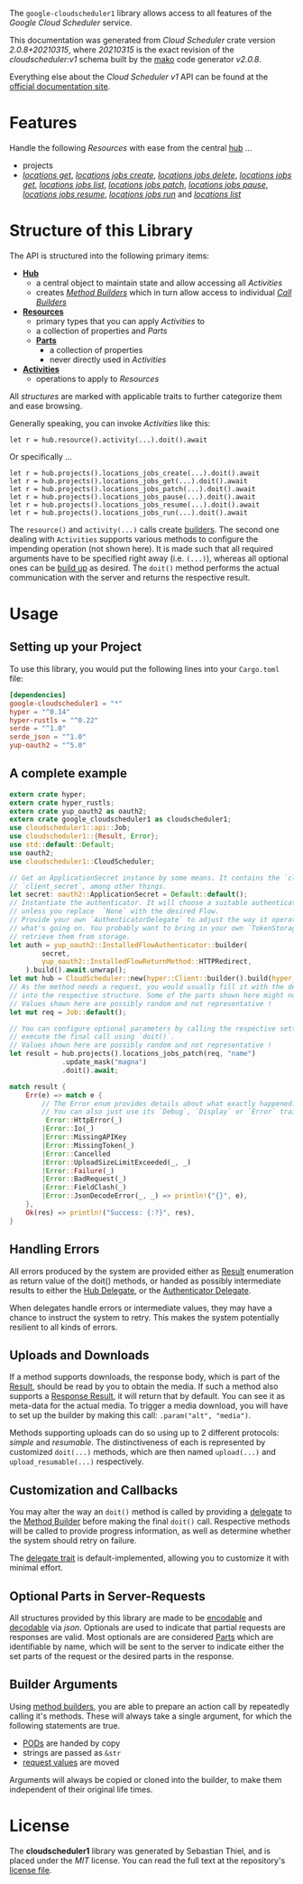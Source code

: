 <!---
DO NOT EDIT !
This file was generated automatically from 'src/mako/api/README.md.mako'
DO NOT EDIT !
-->
The `google-cloudscheduler1` library allows access to all features of the *Google Cloud Scheduler* service.

This documentation was generated from *Cloud Scheduler* crate version *2.0.8+20210315*, where *20210315* is the exact revision of the *cloudscheduler:v1* schema built by the [mako](http://www.makotemplates.org/) code generator *v2.0.8*.

Everything else about the *Cloud Scheduler* *v1* API can be found at the
[official documentation site](https://cloud.google.com/scheduler/).
# Features

Handle the following *Resources* with ease from the central [hub](https://docs.rs/google-cloudscheduler1/2.0.8+20210315/google_cloudscheduler1/CloudScheduler) ... 

* projects
 * [*locations get*](https://docs.rs/google-cloudscheduler1/2.0.8+20210315/google_cloudscheduler1/api::ProjectLocationGetCall), [*locations jobs create*](https://docs.rs/google-cloudscheduler1/2.0.8+20210315/google_cloudscheduler1/api::ProjectLocationJobCreateCall), [*locations jobs delete*](https://docs.rs/google-cloudscheduler1/2.0.8+20210315/google_cloudscheduler1/api::ProjectLocationJobDeleteCall), [*locations jobs get*](https://docs.rs/google-cloudscheduler1/2.0.8+20210315/google_cloudscheduler1/api::ProjectLocationJobGetCall), [*locations jobs list*](https://docs.rs/google-cloudscheduler1/2.0.8+20210315/google_cloudscheduler1/api::ProjectLocationJobListCall), [*locations jobs patch*](https://docs.rs/google-cloudscheduler1/2.0.8+20210315/google_cloudscheduler1/api::ProjectLocationJobPatchCall), [*locations jobs pause*](https://docs.rs/google-cloudscheduler1/2.0.8+20210315/google_cloudscheduler1/api::ProjectLocationJobPauseCall), [*locations jobs resume*](https://docs.rs/google-cloudscheduler1/2.0.8+20210315/google_cloudscheduler1/api::ProjectLocationJobResumeCall), [*locations jobs run*](https://docs.rs/google-cloudscheduler1/2.0.8+20210315/google_cloudscheduler1/api::ProjectLocationJobRunCall) and [*locations list*](https://docs.rs/google-cloudscheduler1/2.0.8+20210315/google_cloudscheduler1/api::ProjectLocationListCall)




# Structure of this Library

The API is structured into the following primary items:

* **[Hub](https://docs.rs/google-cloudscheduler1/2.0.8+20210315/google_cloudscheduler1/CloudScheduler)**
    * a central object to maintain state and allow accessing all *Activities*
    * creates [*Method Builders*](https://docs.rs/google-cloudscheduler1/2.0.8+20210315/google_cloudscheduler1/client::MethodsBuilder) which in turn
      allow access to individual [*Call Builders*](https://docs.rs/google-cloudscheduler1/2.0.8+20210315/google_cloudscheduler1/client::CallBuilder)
* **[Resources](https://docs.rs/google-cloudscheduler1/2.0.8+20210315/google_cloudscheduler1/client::Resource)**
    * primary types that you can apply *Activities* to
    * a collection of properties and *Parts*
    * **[Parts](https://docs.rs/google-cloudscheduler1/2.0.8+20210315/google_cloudscheduler1/client::Part)**
        * a collection of properties
        * never directly used in *Activities*
* **[Activities](https://docs.rs/google-cloudscheduler1/2.0.8+20210315/google_cloudscheduler1/client::CallBuilder)**
    * operations to apply to *Resources*

All *structures* are marked with applicable traits to further categorize them and ease browsing.

Generally speaking, you can invoke *Activities* like this:

```Rust,ignore
let r = hub.resource().activity(...).doit().await
```

Or specifically ...

```ignore
let r = hub.projects().locations_jobs_create(...).doit().await
let r = hub.projects().locations_jobs_get(...).doit().await
let r = hub.projects().locations_jobs_patch(...).doit().await
let r = hub.projects().locations_jobs_pause(...).doit().await
let r = hub.projects().locations_jobs_resume(...).doit().await
let r = hub.projects().locations_jobs_run(...).doit().await
```

The `resource()` and `activity(...)` calls create [builders][builder-pattern]. The second one dealing with `Activities` 
supports various methods to configure the impending operation (not shown here). It is made such that all required arguments have to be 
specified right away (i.e. `(...)`), whereas all optional ones can be [build up][builder-pattern] as desired.
The `doit()` method performs the actual communication with the server and returns the respective result.

# Usage

## Setting up your Project

To use this library, you would put the following lines into your `Cargo.toml` file:

```toml
[dependencies]
google-cloudscheduler1 = "*"
hyper = "^0.14"
hyper-rustls = "^0.22"
serde = "^1.0"
serde_json = "^1.0"
yup-oauth2 = "^5.0"
```

## A complete example

```Rust
extern crate hyper;
extern crate hyper_rustls;
extern crate yup_oauth2 as oauth2;
extern crate google_cloudscheduler1 as cloudscheduler1;
use cloudscheduler1::api::Job;
use cloudscheduler1::{Result, Error};
use std::default::Default;
use oauth2;
use cloudscheduler1::CloudScheduler;

// Get an ApplicationSecret instance by some means. It contains the `client_id` and 
// `client_secret`, among other things.
let secret: oauth2::ApplicationSecret = Default::default();
// Instantiate the authenticator. It will choose a suitable authentication flow for you, 
// unless you replace  `None` with the desired Flow.
// Provide your own `AuthenticatorDelegate` to adjust the way it operates and get feedback about 
// what's going on. You probably want to bring in your own `TokenStorage` to persist tokens and
// retrieve them from storage.
let auth = yup_oauth2::InstalledFlowAuthenticator::builder(
        secret,
        yup_oauth2::InstalledFlowReturnMethod::HTTPRedirect,
    ).build().await.unwrap();
let mut hub = CloudScheduler::new(hyper::Client::builder().build(hyper_rustls::HttpsConnector::with_native_roots()), auth);
// As the method needs a request, you would usually fill it with the desired information
// into the respective structure. Some of the parts shown here might not be applicable !
// Values shown here are possibly random and not representative !
let mut req = Job::default();

// You can configure optional parameters by calling the respective setters at will, and
// execute the final call using `doit()`.
// Values shown here are possibly random and not representative !
let result = hub.projects().locations_jobs_patch(req, "name")
             .update_mask("magna")
             .doit().await;

match result {
    Err(e) => match e {
        // The Error enum provides details about what exactly happened.
        // You can also just use its `Debug`, `Display` or `Error` traits
         Error::HttpError(_)
        |Error::Io(_)
        |Error::MissingAPIKey
        |Error::MissingToken(_)
        |Error::Cancelled
        |Error::UploadSizeLimitExceeded(_, _)
        |Error::Failure(_)
        |Error::BadRequest(_)
        |Error::FieldClash(_)
        |Error::JsonDecodeError(_, _) => println!("{}", e),
    },
    Ok(res) => println!("Success: {:?}", res),
}

```
## Handling Errors

All errors produced by the system are provided either as [Result](https://docs.rs/google-cloudscheduler1/2.0.8+20210315/google_cloudscheduler1/client::Result) enumeration as return value of
the doit() methods, or handed as possibly intermediate results to either the 
[Hub Delegate](https://docs.rs/google-cloudscheduler1/2.0.8+20210315/google_cloudscheduler1/client::Delegate), or the [Authenticator Delegate](https://docs.rs/yup-oauth2/*/yup_oauth2/trait.AuthenticatorDelegate.html).

When delegates handle errors or intermediate values, they may have a chance to instruct the system to retry. This 
makes the system potentially resilient to all kinds of errors.

## Uploads and Downloads
If a method supports downloads, the response body, which is part of the [Result](https://docs.rs/google-cloudscheduler1/2.0.8+20210315/google_cloudscheduler1/client::Result), should be
read by you to obtain the media.
If such a method also supports a [Response Result](https://docs.rs/google-cloudscheduler1/2.0.8+20210315/google_cloudscheduler1/client::ResponseResult), it will return that by default.
You can see it as meta-data for the actual media. To trigger a media download, you will have to set up the builder by making
this call: `.param("alt", "media")`.

Methods supporting uploads can do so using up to 2 different protocols: 
*simple* and *resumable*. The distinctiveness of each is represented by customized 
`doit(...)` methods, which are then named `upload(...)` and `upload_resumable(...)` respectively.

## Customization and Callbacks

You may alter the way an `doit()` method is called by providing a [delegate](https://docs.rs/google-cloudscheduler1/2.0.8+20210315/google_cloudscheduler1/client::Delegate) to the 
[Method Builder](https://docs.rs/google-cloudscheduler1/2.0.8+20210315/google_cloudscheduler1/client::CallBuilder) before making the final `doit()` call. 
Respective methods will be called to provide progress information, as well as determine whether the system should 
retry on failure.

The [delegate trait](https://docs.rs/google-cloudscheduler1/2.0.8+20210315/google_cloudscheduler1/client::Delegate) is default-implemented, allowing you to customize it with minimal effort.

## Optional Parts in Server-Requests

All structures provided by this library are made to be [encodable](https://docs.rs/google-cloudscheduler1/2.0.8+20210315/google_cloudscheduler1/client::RequestValue) and 
[decodable](https://docs.rs/google-cloudscheduler1/2.0.8+20210315/google_cloudscheduler1/client::ResponseResult) via *json*. Optionals are used to indicate that partial requests are responses 
are valid.
Most optionals are are considered [Parts](https://docs.rs/google-cloudscheduler1/2.0.8+20210315/google_cloudscheduler1/client::Part) which are identifiable by name, which will be sent to 
the server to indicate either the set parts of the request or the desired parts in the response.

## Builder Arguments

Using [method builders](https://docs.rs/google-cloudscheduler1/2.0.8+20210315/google_cloudscheduler1/client::CallBuilder), you are able to prepare an action call by repeatedly calling it's methods.
These will always take a single argument, for which the following statements are true.

* [PODs][wiki-pod] are handed by copy
* strings are passed as `&str`
* [request values](https://docs.rs/google-cloudscheduler1/2.0.8+20210315/google_cloudscheduler1/client::RequestValue) are moved

Arguments will always be copied or cloned into the builder, to make them independent of their original life times.

[wiki-pod]: http://en.wikipedia.org/wiki/Plain_old_data_structure
[builder-pattern]: http://en.wikipedia.org/wiki/Builder_pattern
[google-go-api]: https://github.com/google/google-api-go-client

# License
The **cloudscheduler1** library was generated by Sebastian Thiel, and is placed 
under the *MIT* license.
You can read the full text at the repository's [license file][repo-license].

[repo-license]: https://github.com/Byron/google-apis-rsblob/main/LICENSE.md
